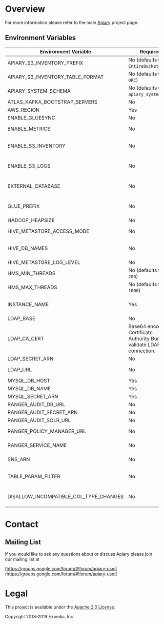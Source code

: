 
# Overview

For more information please refer to the main [Apiary](https://github.com/ExpediaGroup/apiary) project page.

## Environment Variables
|Environment Variable|Required|Description|
|----|----|----|
|APIARY_S3_INVENTORY_PREFIX|No (defaults to `EntireBucketDaily`)|Prefix used by S3 Inventory when creating data in the inventory bucket.|
|APIARY_S3_INVENTORY_TABLE_FORMAT|No (defaults to `ORC`)|Format of S3 inventory data - `ORC`, `Parquet`, or `CSV`|
|APIARY_SYSTEM_SCHEMA|No (defaults to `apiary_system`)|Name for internal system database.|
|ATLAS_KAFKA_BOOTSTRAP_SERVERS|No|Atlas hive-bridge kafka bootstrap servers.|
|AWS_REGION|Yes|AWS region to configure various AWS clients.|
|ENABLE_GLUESYNC|No|Option to turn on GlueSync Hive Metastore listener.|
|ENABLE_METRICS|No|Option to enable sending Hive Metastore metrics to CloudWatch.|
|ENABLE_S3_INVENTORY|No|Option to create Hive tables on top of S3 inventory data if enabled in `apiary-data-lake`. Enabled if value is not null/empty.|
|ENABLE_S3_LOGS|No|Option to create Hive tables on top of S3 access logs data if enabled in `apiary-data-lake`. Enabled if value is not null/empty.|
|EXTERNAL_DATABASE|No|Option to enable external database mode, when specified it disables managing Hive Metastore MySQL database schema.|
|GLUE_PREFIX|No|Prefix added to Glue databases to handle database name collisions when synchronizing multiple Hive Metastores to the Glue catalog.|
|HADOOP_HEAPSIZE|No|Hive Metastore Java process heapsize.|
|HIVE_METASTORE_ACCESS_MODE|No|Hive Metastore access mode, applicable values are: readwrite, readonly|
|HIVE_DB_NAMES|No|comma separated list of Hive database names, when specified Hive databases will be created and mapped to corresponding S3 buckets.|
|HIVE_METASTORE_LOG_LEVEL|No|Hive Metastore service Log4j log level.|
|HMS_MIN_THREADS|No (defaults to `200`)|Minimum size of the Hive metastore thread pool.|
|HMS_MAX_THREADS|No (defaults to `1000`)|Maximum size of the Hive metastore thread pool.|
|INSTANCE_NAME|Yes|Apiary instance name, will be used as prefix on most AWS resources to allow multiple Apiary instance deployments.|
|LDAP_BASE|No|LDAP base DN used to search for user groups.|
|LDAP_CA_CERT|Base64 encoded Certificate Authority Bundle to validate LDAP SSL connection.|
|LDAP_SECRET_ARN|No|LDAP bind DN SecretsManager secret ARN.|
|LDAP_URL|No|Active Directory URL to enable group mapping in metastore.|
|MYSQL_DB_HOST|Yes|Hive Metastore MySQL database hostname.|
|MYSQL_DB_NAME|Yes|Hive Metastore MySQL database name.|
|MYSQL_SECRET_ARN|Yes|Hive Metastore MySQL SecretsManager secret ARN.|
|RANGER_AUDIT_DB_URL|No|Ranger audit database JDBC URL.|
|RANGER_AUDIT_SECRET_ARN|No|Ranger audit database secret ARN.|
|RANGER_AUDIT_SOLR_URL|No|Ranger Solr audit URL.|
|RANGER_POLICY_MANAGER_URL|No|Ranger admin URL from where policies will be downloaded.|
|RANGER_SERVICE_NAME|No|Ranger service name used to configure RangerAuth plugin.|
|SNS_ARN|No|The SNS topic ARN to which metadata updates will be sent.|
|TABLE_PARAM_FILTER|No|A regular expression for selecting necessary table parameters. If the value isn't set, then no table parameters are selected.|
|DISALLOW_INCOMPATIBLE_COL_TYPE_CHANGES|No|`true`/`false` value for hive.metastore.disallow.incompatible.col.type.changes, default `true`.|

# Contact

## Mailing List
If you would like to ask any questions about or discuss Apiary please join our mailing list at

  [https://groups.google.com/forum/#!forum/apiary-user](https://groups.google.com/forum/#!forum/apiary-user)

# Legal
This project is available under the [Apache 2.0 License](http://www.apache.org/licenses/LICENSE-2.0.html).

Copyright 2018-2019 Expedia, Inc.
